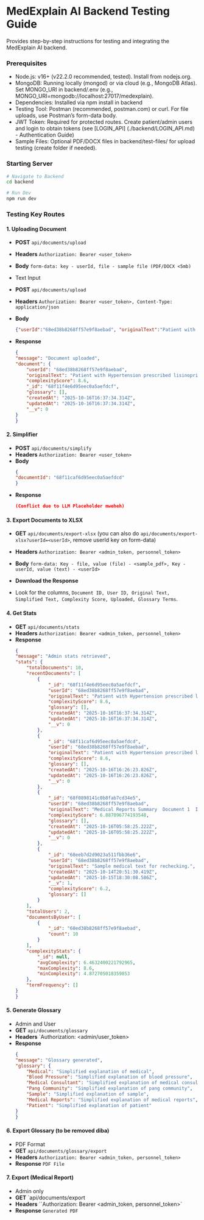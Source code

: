 # MedExplain AI Backend Testing Guide

Provides step-by-step instructions for testing and integrating the MedExplain AI backend.

### Prerequisites

- Node.js: v16+ (v22.2.0 recommended, tested). Install from nodejs.org.
- MongoDB: Running locally (mongod) or via cloud (e.g., MongoDB Atlas). Set MONGO_URI in backend/.env (e.g., MONGO_URI=mongodb://localhost:27017/medexplain).
- Dependencies: Installed via npm install in backend
- Testing Tool: Postman (recommended, postman.com) or curl. For file uploads, use Postman’s form-data body.
- JWT Token: Required for protected routes. Create patient/admin users and login to obtain tokens (see [LOGIN_API] (./backend/LOGIN_API.md) - Authentication Guide)
- Sample Files: Optional PDF/DOCX files in backend/test-files/ for upload testing (create folder if needed).

### Starting Server
```bash
# Navigate to Backend
cd backend

# Run Dev
npm run dev
```

### Testing Key Routes
#### 1. Uploading Document
- **POST** `api/documents/upload`
- **Headers** `Authorization: Bearer <user_token>`
- **Body** `form-data: key - userId, file - sample file (PDF/DOCX <5mb)`

- Text Input
- **POST** `api/documents/upload`
- **Headers** `Authorization: Bearer <user_token>, Content-Type: application/json`
- **Body**
    ```json
    {"userId":"68ed38b8268ff57e9f8aebad", "originalText":"Patient with Hypertension prescribed lisinopril"}
    ```

- **Response**
    ```json
    {
    "message": "Document uploaded",
    "document": {
        "userId": "68ed38b8268ff57e9f8aebad",
        "originalText": "Patient with Hypertension prescribed lisinopril",
        "complexityScore": 8.6,
        "_id": "68f11f4e6d95eec0a5aefdcf",
        "glossary": [],
        "createdAt": "2025-10-16T16:37:34.314Z",
        "updatedAt": "2025-10-16T16:37:34.314Z",
        "__v": 0
    }
    }
    ```

#### 2. Simplifier
- **POST** `api/documents/simplify`
- **Headers** `Authorization: Bearer <user_token>`
- **Body** 
    ```json
    {
  "documentId": "68f11caf6d95eec0a5aefdcd"
    }
    ```
- **Response**
    ```json
    (Conflict due to LLM Placeholder mweheh)
    ```

#### 3. Export Documents to XLSX 
- **GET** `api/documents/export-xlsx` (you can also do `api/documents/export-xlsx?userId=<userId>`, remove userId key on form-data)
- **Headers** `Authorization: Bearer <admin_token, personnel_token>`
- **Body** `form-data: Key - file, value (file) - <sample_pdf>, Key - userId, value (text) - <userId>`

- **Download the Response**
- Look for the columns, `Document ID, User ID, Original Text, Simplified Text, Complexity Score, Uploaded, Glossary Terms`.

#### 4. Get Stats 
- **GET** `api/documents/stats`
- **Headers** `Authorization: Bearer <admin_token, personnel_token>`
- **Response**
    ```json
    {
    "message": "Admin stats retrieved",
    "stats": {
        "totalDocuments": 10,
        "recentDocuments": [
            {
                "_id": "68f11f4e6d95eec0a5aefdcf",
                "userId": "68ed38b8268ff57e9f8aebad",
                "originalText": "Patient with Hypertension prescribed lisinopril",
                "complexityScore": 8.6,
                "glossary": [],
                "createdAt": "2025-10-16T16:37:34.314Z",
                "updatedAt": "2025-10-16T16:37:34.314Z",
                "__v": 0
            },
            {
                "_id": "68f11caf6d95eec0a5aefdcd",
                "userId": "68ed38b8268ff57e9f8aebad",
                "originalText": "Patient with Hypertension prescribed lisinopril",
                "complexityScore": 8.6,
                "glossary": [],
                "createdAt": "2025-10-16T16:26:23.826Z",
                "updatedAt": "2025-10-16T16:26:23.826Z",
                "__v": 0
            },
            {
                "_id": "68f0898141c0b8fab7cd34e5",
                "userId": "68ed38b8268ff57e9f8aebad",
                "originalText": "Medical Reports Summary  Document 1  ID: 68ed46abfb1539f033f7ae23  User ID: 68ed38b8268ff57e9f8aebad  Original Text: Medical jargon here  Simplified Text: Simplified version of Medical jargon here  Uploaded: Mon Oct 13 2025 11:36:27 GMT-0700 (Pacific Daylight Time)  Document 2  ID: 68ed556f439cf26f2a0407ee  User ID: 68ed38b8268ff57e9f8aebad  Original Text: Blood Pressure Test and Medical History  Simplified Text: Not simplified  Uploaded: Mon Oct 13 2025 12:39:27 GMT-0700 (Pacific Daylight Time)",
                "complexityScore": 6.887096774193548,
                "glossary": [],
                "createdAt": "2025-10-16T05:58:25.222Z",
                "updatedAt": "2025-10-16T05:58:25.222Z",
                "__v": 0
            },
            {
                "_id": "68eeb7d2d9023a511fbb36e6",
                "userId": "68ed38b8268ff57e9f8aebad",
                "originalText": "Sample medical text for rechecking.",
                "createdAt": "2025-10-14T20:51:30.419Z",
                "updatedAt": "2025-10-15T18:30:08.586Z",
                "__v": 1,
                "complexityScore": 6.2,
                "glossary": []
            }
        ],
        "totalUsers": 2,
        "documentsByUser": [
            {
                "_id": "68ed38b8268ff57e9f8aebad",
                "count": 10
            }
        ],
        "complexityStats": {
            "_id": null,
            "avgComplexity": 6.4632400221792965,
            "maxComplexity": 8.6,
            "minComplexity": 4.872705018359853
        },
        "termFrequency": []
    }
    }
    ```

#### 5. Generate Glossary
- Admin and User
- **GET** `api/documents/glossary`
- **Headers** `Authorization: <admin/user_token>
- **Response**
    ```json
    {
    "message": "Glossary generated",
    "glossary": {
        "Medical": "Simplified explanation of medical",
        "Blood Pressure": "Simplified explanation of blood pressure",
        "Medical Consultant": "Simplified explanation of medical consultant",
        "Pang Community": "Simplified explanation of pang community",
        "Sample": "Simplified explanation of sample",
        "Medical Reports": "Simplified explanation of medical reports",
        "Patient": "Simplified explanation of patient"
    }
    }
    ```

#### 6. Export Glossary (to be removed diba)
- PDF Format
- **GET** `api/documents/glossary/export`
- **Headers** `Authorization: Bearer <admin_token, personnel_token>`
- **Response** `PDF File`

#### 7. Export (Medical Report)
- Admin only
- **GET** `api/documents/export
- **Headers** ``Authorization: Bearer <admin_token, personnel_token>`
- **Response** `Generated PDF`
